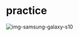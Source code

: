# practice
![img-samsung-galaxy-s10](https://user-images.githubusercontent.com/85624711/128924420-0f7ade3d-0ccb-42b1-92be-849620845c42.jpg)
